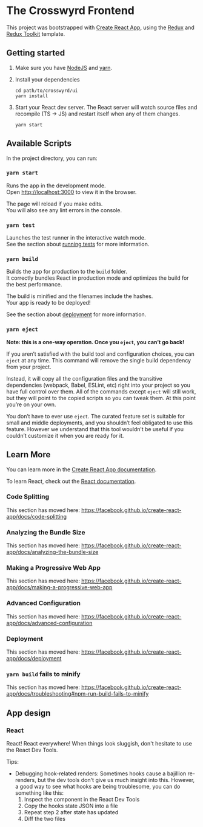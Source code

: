 # The Crosswyrd Frontend

This project was bootstrapped with [Create React
App](https://github.com/facebook/create-react-app), using the
[Redux](https://redux.js.org/) and [Redux
Toolkit](https://redux-toolkit.js.org/) template.

## Getting started

1. Make sure you have [NodeJS](https://nodejs.org/) and
   [yarn](https://yarnpkg.com/getting-started/install).

2. Install your dependencies

    ```
    cd path/to/crosswyrd/ui
    yarn install
    ```

3. Start your React dev server. The React server will watch source files and
   recompile (TS -> JS) and restart itself when any of them changes.

    ```
    yarn start
    ```

## Available Scripts

In the project directory, you can run:

### `yarn start`

Runs the app in the development mode.<br />
Open [http://localhost:3000](http://localhost:3000) to view it in the browser.

The page will reload if you make edits.<br />
You will also see any lint errors in the console.

### `yarn test`

Launches the test runner in the interactive watch mode.<br />
See the section about [running
tests](https://facebook.github.io/create-react-app/docs/running-tests) for more
information.

### `yarn build`

Builds the app for production to the `build` folder.<br />
It correctly bundles React in production mode and optimizes the build for the
best performance.

The build is minified and the filenames include the hashes.<br />
Your app is ready to be deployed!

See the section about
[deployment](https://facebook.github.io/create-react-app/docs/deployment) for
more information.

### `yarn eject`

**Note: this is a one-way operation. Once you `eject`, you can’t go back!**

If you aren’t satisfied with the build tool and configuration choices, you can
`eject` at any time. This command will remove the single build dependency from
your project.

Instead, it will copy all the configuration files and the transitive
dependencies (webpack, Babel, ESLint, etc) right into your project so you have
full control over them. All of the commands except `eject` will still work, but
they will point to the copied scripts so you can tweak them. At this point
you’re on your own.

You don’t have to ever use `eject`. The curated feature set is suitable for
small and middle deployments, and you shouldn’t feel obligated to use this
feature. However we understand that this tool wouldn’t be useful if you
couldn’t customize it when you are ready for it.

## Learn More

You can learn more in the [Create React App
documentation](https://facebook.github.io/create-react-app/docs/getting-started).

To learn React, check out the [React documentation](https://reactjs.org/).

### Code Splitting

This section has moved here:
https://facebook.github.io/create-react-app/docs/code-splitting

### Analyzing the Bundle Size

This section has moved here:
https://facebook.github.io/create-react-app/docs/analyzing-the-bundle-size

### Making a Progressive Web App

This section has moved here:
https://facebook.github.io/create-react-app/docs/making-a-progressive-web-app

### Advanced Configuration

This section has moved here:
https://facebook.github.io/create-react-app/docs/advanced-configuration

### Deployment

This section has moved here:
https://facebook.github.io/create-react-app/docs/deployment

### `yarn build` fails to minify

This section has moved here:
https://facebook.github.io/create-react-app/docs/troubleshooting#npm-run-build-fails-to-minify

## App design

### React

React! React everywhere! When things look sluggish, don't hesitate to use the
React Dev Tools.

Tips:
* Debugging hook-related renders: Sometimes hooks cause a bajillion re-renders,
  but the dev tools don't give us much insight into this. However, a good way
  to see what hooks are being troublesome, you can do something like this:
  1. Inspect the component in the React Dev Tools
  2. Copy the hooks state JSON into a file
  3. Repeat step 2 after state has updated
  4. Diff the two files
